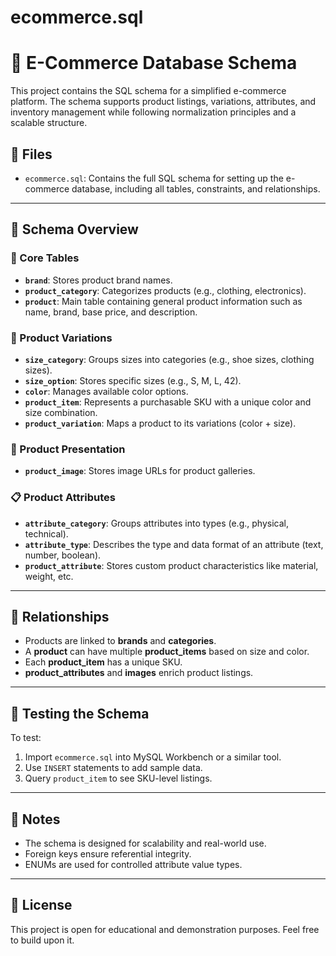 # ecommerce.sql

# 🛒 E-Commerce Database Schema

This project contains the SQL schema for a simplified e-commerce platform. The schema supports product listings, variations, attributes, and inventory management while following normalization principles and a scalable structure.

## 📁 Files
- `ecommerce.sql`: Contains the full SQL schema for setting up the e-commerce database, including all tables, constraints, and relationships.

---

## 🧱 Schema Overview

### 🔷 Core Tables

- **`brand`**: Stores product brand names.
- **`product_category`**: Categorizes products (e.g., clothing, electronics).
- **`product`**: Main table containing general product information such as name, brand, base price, and description.

### 🧾 Product Variations

- **`size_category`**: Groups sizes into categories (e.g., shoe sizes, clothing sizes).
- **`size_option`**: Stores specific sizes (e.g., S, M, L, 42).
- **`color`**: Manages available color options.
- **`product_item`**: Represents a purchasable SKU with a unique color and size combination.
- **`product_variation`**: Maps a product to its variations (color + size).

### 🎨 Product Presentation

- **`product_image`**: Stores image URLs for product galleries.

### 📋 Product Attributes

- **`attribute_category`**: Groups attributes into types (e.g., physical, technical).
- **`attribute_type`**: Describes the type and data format of an attribute (text, number, boolean).
- **`product_attribute`**: Stores custom product characteristics like material, weight, etc.

---

## 🔗 Relationships

- Products are linked to **brands** and **categories**.
- A **product** can have multiple **product_items** based on size and color.
- Each **product_item** has a unique SKU.
- **product_attributes** and **images** enrich product listings.

---

## 🧪 Testing the Schema

To test:
1. Import `ecommerce.sql` into MySQL Workbench or a similar tool.
2. Use `INSERT` statements to add sample data.
3. Query `product_item` to see SKU-level listings.

---

## 📌 Notes

- The schema is designed for scalability and real-world use.
- Foreign keys ensure referential integrity.
- ENUMs are used for controlled attribute value types.

---

## 📄 License

This project is open for educational and demonstration purposes. Feel free to build upon it.
